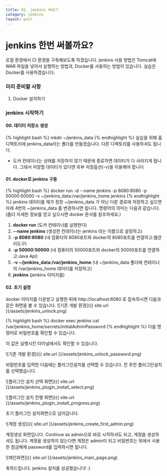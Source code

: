 ```yaml
---
title: 01. jenkins 써보기
category: jenkins
layout: post
---
```

# jenkins 한번 써볼까요?
로컬 환경에서 CI 환경을 구축해보도록 하겠습니다. jenkins 사용 방법은 Tomcat에 WAR 파일을 넣어서 실행하는 방법과, Docker를 사용하는 방법이 있습니다. 실습은 Docker를 사용하겠습니다.

### 미리 준비할 사항
1. Docker 설치하기

### jenkins 시작하기
#### 00. 데이터 저장소 생성
{% highlight bash %}
mkdir ~/jenkins_data
{% endhighlight %}
실습을 위해 홈디렉토리에 jenkins_data라는 폴더를 만들겠습니다. 다른 디렉토리를 사용하셔도 됩니다.
- 도커 컨테이너는 상태를 저장하지 않기 때문에 종료하면 데이터가 다 사라지게 됩니다. 그래서 저장할 데이터가 있다면 외부 저장옵션(-v)을 이용해야 합니다



#### 01. docker로 jenkins 구동
{% highlight bash %}
docker run -d --name jenkins -p 8080:8080 -p 50000:50000 -v ~/jenkins_data:/var/jenkins_home jenkins
{% endhighlight %}
jenkins 데이터를 제가 정한 ~/jenkins_data 가 아닌 다른 경로에 저장하고 싶으면 아래 4번의 ~/jenkins_data 를 변경하시면 됩니다.
명령어의 의미는 다음과 같습니다. (좀더 자세한 정보를 얻고 싶으시면 docker 문서를 참조하세요.)
1. **docker run** (도커 컨테이너를 실행한다)
2. **--name jenkins** (생성한 컨테이너는 jenkins 라는 이름으로 설정하고)
3. **-p 8080:8080** (내 컴퓨터의 8080포트와 docker의 8080포트를 연결하고:웹관리도구)
4. **-p 50000:50000** (내 컴퓨터의 50000포트와 docker의 50000포트를 연결하고:Java Api)
5. **-v ~/jenkins_data:/var/jenkins_home** (내 ~/jenkins_data 폴더에 컨테이너의 /var/jenkins_home 데이터를 저장하고)
6. **jenkins** (jenkins 이미지를)

#### 02. 초기 설정
docker 이미지를 다운받고 실행한 뒤에 http://localhost:8080 로 접속하시면 다음과 같은 화면을 볼 수 있습니다.
![기존 개발 환경]({{ site.url }}/assets/jenkins_unlock.png)

{% highlight bash %}
docker exec jenkins cat /var/jenkins_home/secrets/initialAdminPassword
{% endhighlight %}
다음 명령어로 비밀번호를 확인할 수 있습니다.

이 값은 실행시킨 터미널에서도 확인할 수 있습니다.

![기존 개발 환경]({{ site.url }}/assets/jenkins_unlock_password.png)

비밀번호를 입력한 다음에는 플러그인설치를 선택할 수 있습니다. 전 추천 플러그인설치를 선택했습니다.

![플러그인 설치 선택 화면]({{ site.url }}/assets/jenkins_plugin_install_select.png)

![플러그인 설치 진행 화면]({{ site.url }}/assets/jenkins_plugin_install_progress.png)

초기 플러그인 설치화면으로 넘어갑니다.

![계정 생성]({{ site.url }}/assets/jenkins_create_first_admin.png)

계정생성 화면입니다. Continue as admin으로 바로 시작하셔도 되고, 계정을 생성하셔도 됩니다. 계정을 생성하지 않는다면 계정은 admin이 되고 비밀번호는 위에서 사용한 잠금해제 password를 입력하시면 됩니다.

![메인화면]({{ site.url }}/assets/jenkins_main_page.png)

축하드립니다. jenkins 설치를 성공했습니다! :)
